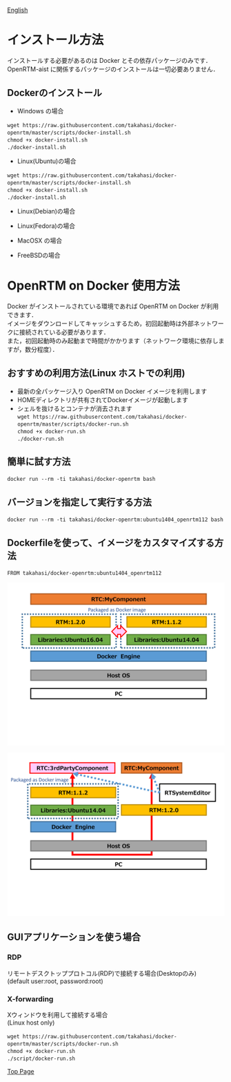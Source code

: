 [English](../usage)


インストール方法
================

インストールする必要があるのは Docker とその依存パッケージのみです．
OpenRTM-aist に関係するパッケージのインストールは一切必要ありません．

Dockerのインストール
--------------------

- Windows の場合

`wget https://raw.githubusercontent.com/takahasi/docker-openrtm/master/scripts/docker-install.sh`  
`chmod +x docker-install.sh`  
`./docker-install.sh`

- Linux(Ubuntu)の場合

`wget https://raw.githubusercontent.com/takahasi/docker-openrtm/master/scripts/docker-install.sh`  
`chmod +x docker-install.sh`  
`./docker-install.sh`

- Linux(Debian)の場合

- Linux(Fedora)の場合


- MacOSX の場合

- FreeBSDの場合


OpenRTM on Docker 使用方法
===========================

Docker がインストールされている環境であれば OpenRTM on Docker が利用できます．  
イメージをダウンロードしてキャッシュするため，初回起動時は外部ネットワークに接続されている必要があります．  
また，初回起動時のみ起動まで時間がかかります（ネットワーク環境に依存しますが，数分程度）．  

おすすめの利用方法(Linux ホストでの利用) 
---------------------------------------- 
* 最新の全パッケージ入り OpenRTM on Docker イメージを利用します
* HOMEディレクトリが共有されてDockerイメージが起動します  
* シェルを抜けるとコンテナが消去されます  
`wget https://raw.githubusercontent.com/takahasi/docker-openrtm/master/scripts/docker-run.sh`  
`chmod +x docker-run.sh`  
`./docker-run.sh`

簡単に試す方法
---------------
`docker run --rm -ti takahasi/docker-openrtm bash`

バージョンを指定して実行する方法
---------------------------------
`docker run --rm -ti takahasi/docker-openrtm:ubuntu1404_openrtm112 bash`

Dockerfileを使って、イメージをカスタマイズする方法
---------------------------------------------------
`FROM takahasi/docker-openrtm:ubuntu1404_openrtm112`

![OpenRTM on Docker as a Development Environment](../img/sample1.png)

![OpenRTM on Docker as a Verification Environment](../img/sample2.png)

GUIアプリケーションを使う場合
-----------------------------

### RDP
リモートデスクトッププロトコル(RDP)で接続する場合(Desktopのみ)  
(default user:root, password:root)  

### X-forwarding
Xウィンドウを利用して接続する場合  
(Linux host only)  

`wget https://raw.githubusercontent.com/takahasi/docker-openrtm/master/scripts/docker-run.sh`  
`chmod +x docker-run.sh`  
`./script/docker-run.sh`


[Top Page](index)

